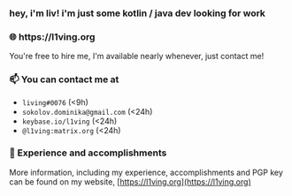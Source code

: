 <h3 align="left">hey, i'm liv! i'm just some kotlin / java dev looking for work</h3>
<h3 align="left">🌐 https://l1ving.org</h3>

You're free to hire me, I'm available nearly whenever, just contact me!

### 📫 You can contact me at
  - `living#0076` (<9h)
  - `sokolov.dominika@gmail.com` (<24h)
  - `keybase.io/l1ving` (<24h)
  - `@l1ving:matrix.org` (<24h)

### 🚀 Experience and accomplishments

More information, including my experience, accomplishments and PGP key can be found on my website, [https://l1ving.org](https://l1ving.org)
